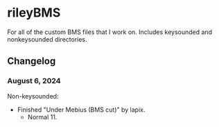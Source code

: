 # rileyBMS
For all of the custom BMS files that I work on. Includes keysounded and nonkeysounded directories.

## Changelog

### August 6, 2024
Non-keysounded:
* Finished "Under Mebius (BMS cut)" by lapix.
  * Normal 11.
